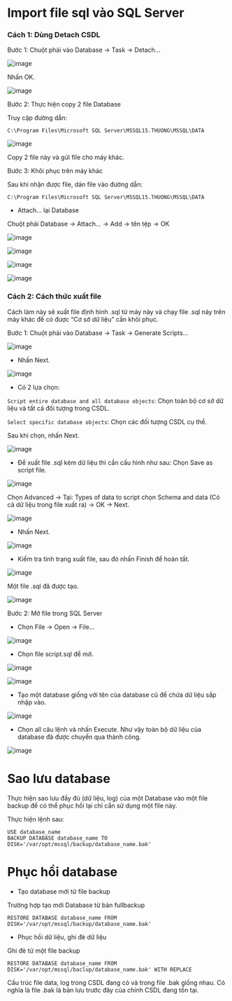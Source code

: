 # Import file sql vào SQL Server

### Cách 1: Dùng Detach CSDL

Bước 1: Chuột phải vào Database -> Task -> Detach...

![image](https://user-images.githubusercontent.com/111716161/191416520-f95c15e3-b6d3-45c6-86be-f359eadcab3d.png)

Nhấn OK.

![image](https://user-images.githubusercontent.com/111716161/191416598-d7093730-87ac-4f16-b4e4-88f52e5a03a0.png)

Bước 2: Thực hiện copy 2 file Database

Truy cập đường dẫn:

```
C:\Program Files\Microsoft SQL Server\MSSQL15.THUONG\MSSQL\DATA
```

![image](https://user-images.githubusercontent.com/111716161/191417031-8c09e1e7-4593-4289-a357-1a88df616b25.png)

Copy 2 file này và gửi file cho máy khác.

Bước 3: Khôi phục trên máy khác

Sau khi nhận được file, dán file vào đường dẫn:

```
C:\Program Files\Microsoft SQL Server\MSSQL15.THUONG\MSSQL\DATA
```

- Attach... lại Database

Chuột phải Database -> Attach... -> Add -> tên tệp -> OK

![image](https://user-images.githubusercontent.com/111716161/191418034-6fe6dcb6-2da5-440b-b07b-e955a916c500.png)

![image](https://user-images.githubusercontent.com/111716161/191418100-794d6a43-0747-49cb-8e51-5e74301113e1.png)

![image](https://user-images.githubusercontent.com/111716161/191418141-60dde6af-d6ef-4b9b-99f4-d1e9a500ed76.png)

![image](https://user-images.githubusercontent.com/111716161/191418185-8c49086d-4fb4-4516-a474-c8d1e7a60c77.png)

### Cách 2: Cách thức xuất file

Cách làm này sẽ xuất file định hình .sql từ máy này và chạy file .sql này trên máy khác để có được “Cơ sở dữ liệu” cần khôi phục.

Bước 1: Chuột phải vào Database -> Task -> Generate Scripts...

![image](https://user-images.githubusercontent.com/111716161/191432292-8d66ba81-9cda-47e1-a1ab-e85cd6acccc5.png)

- Nhấn Next.

![image](https://user-images.githubusercontent.com/111716161/191432790-78850796-c785-48ce-8b79-4e403ee99c97.png)

- Có 2 lựa chọn: 

`Script entire database and all database objects`: Chọn toàn bộ cơ sở dữ liệu và tất cả đối tượng trong CSDL.

`Select specific database objects`: Chọn các đối tượng CSDL cụ thể. 

Sau khi chọn, nhấn Next. 

![image](https://user-images.githubusercontent.com/111716161/191435724-26f00aa2-486c-430e-828d-9c545a796532.png)

- Để xuất file .sql kèm dữ liệu thì cần cấu hình như sau: Chọn Save as script file.

![image](https://user-images.githubusercontent.com/111716161/191436955-fefc46ae-ecea-4caa-aa1e-fd39a3e89134.png)

Chọn Advanced -> Tại: Types of data to script chọn Schema and data (Có cả dữ liệu trong file xuất ra) -> OK -> Next.

![image](https://user-images.githubusercontent.com/111716161/191435984-8ba7520d-74ef-4230-89d9-8863193db7f1.png)

- Nhấn Next.

![image](https://user-images.githubusercontent.com/111716161/191437028-38fac58d-db33-48a9-843a-47d56781a3ea.png)

- Kiểm tra tình trạng xuất file, sau đó nhấn Finish để hoàn tất.

![image](https://user-images.githubusercontent.com/111716161/191436286-130f306a-6f70-4f1c-8080-40f9700f8a23.png)

Một file .sql đã được tạo.

![image](https://user-images.githubusercontent.com/111716161/191437186-b7e14db5-33b3-4be4-88e7-c862b3ba4c4c.png)

Bước 2: Mở file trong SQL Server

- Chọn File -> Open -> File...

![image](https://user-images.githubusercontent.com/111716161/191439277-c1591451-b6ef-4d2d-ba3d-c834fea918b7.png)

- Chọn file script.sql để mở. 

![image](https://user-images.githubusercontent.com/111716161/191439430-6dc99941-7e78-44f3-ad6d-fe9ff6ea8f60.png)

![image](https://user-images.githubusercontent.com/111716161/191439569-918c7aa7-7b9b-46e4-a20f-e9aae626e94a.png)

- Tạo một database giống với tên của database cũ để chứa dữ liệu sắp nhập vào.

![image](https://user-images.githubusercontent.com/111716161/191439775-7b0077da-d8da-4375-90df-c457dea29947.png)

-  Chọn all câu lệnh và nhấn Execute. Như vậy toàn bộ dữ liệu của database đã được chuyển qua thành công. 

![image](https://user-images.githubusercontent.com/111716161/191439933-e947be86-9e6f-4205-9c55-afcfd3ddc518.png)

# Sao lưu database

Thực hiện sao lưu đầy đủ (dữ liệu, log) của một Database vào một file backup để có thể phục hồi lại chỉ cần sử dụng một file này.

Thực hiện lệnh sau:

```
USE database_name
BACKUP DATABASE database_name TO DISK='/var/opt/mssql/backup/database_name.bak'
```

# Phục hồi database

- Tạo database mới từ file backup

Trường hợp tạo mới Database từ bản fullbackup

```
RESTORE DATABASE database_name FROM DISK='/var/opt/mssql/backup/database_name.bak'
```

- Phục hồi dữ liệu, ghi đè dữ liệu

Ghi đè từ một file backup

```
RESTORE DATABASE database_name FROM DISK='/var/opt/mssql/baclup/database_name.bak' WITH REPLACE
```

Cấu trúc file data, log trong CSDL đang có và trong file .bak giống nhau. Có nghĩa là file .bak là bản lưu trước đây của chính CSDL đang tồn tại.


